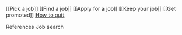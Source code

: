 
[[Pick a job]]
[[Find a job]]
[[Apply for a job]]
[[Keep your job]]
[[Get promoted]]
[How to quit](https://www.linkedin.com/posts/stevenbartlett-123_how-to-know-when-to-quit-something-activity-7179432153070366721-KRts?utm_source=share&utm_medium=member_android)

References
Job search
